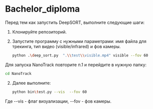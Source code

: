 # Bachelor_diploma
 
Перед тем как запустить DeepSORT, выполните следующие шаги:

1. Клонируйте репозиторий.

2. Запустите программу с нужными параметрами: имя файла для трекинга, тип видео (visible/infrared) и фов камеры.
   ```bash
   python .\deep_sort.py  ".\\test\\visible.mp4" visible --fov 60
   ```

Для запуска NanoTrack повторите п.1 и перейдите в нужную папку:
   ```bash
   cd NanoTrack
   ```
2. Далее выполните:
    ```bash
   python bin\test.py --vis  --fov 60
   ```
Где --vis - флаг визуализации, --fov - фов камеры.